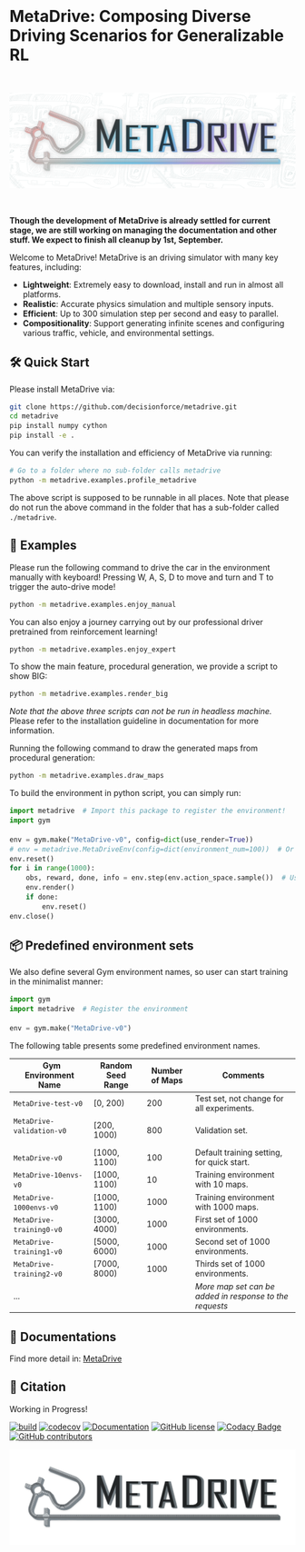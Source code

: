 <br>

# MetaDrive: Composing Diverse Driving Scenarios for Generalizable RL

<br>

![](metadrive/assets/logo-horizon.png)

<br>


**Though the development of MetaDrive is already settled for current stage, we are still working on managing the documentation and other stuff. We expect to finish all cleanup by 1st, September.**


Welcome to MetaDrive! MetaDrive is an driving simulator with many key features, including:

- **Lightweight**: Extremely easy to download, install and run in almost all platforms.
- **Realistic**: Accurate physics simulation and multiple sensory inputs.
- **Efficient**: Up to 300 simulation step per second and easy to parallel.
- **Compositionality**: Support generating infinite scenes and configuring various traffic, vehicle, and environmental settings.


## 🛠 Quick Start
Please install MetaDrive via:

```bash
git clone https://github.com/decisionforce/metadrive.git
cd metadrive
pip install numpy cython
pip install -e .
```

You can verify the installation and efficiency of MetaDrive via running:

```bash
# Go to a folder where no sub-folder calls metadrive
python -m metadrive.examples.profile_metadrive
```

The above script is supposed to be runnable in all places.
Note that please do not run the above command in the folder that has a sub-folder called `./metadrive`.

## 🚕 Examples

Please run the following command to drive the car in the environment manually with keyboard! 
Pressing W, A, S, D to move and turn and T to trigger the auto-drive mode!

```bash
python -m metadrive.examples.enjoy_manual
```

You can also enjoy a journey carrying out by our professional driver pretrained from reinforcement learning! 

```bash
python -m metadrive.examples.enjoy_expert
```

To show the main feature, procedural generation, we provide a script to show BIG:

```bash
python -m metadrive.examples.render_big
```

*Note that the above three scripts can not be run in headless machine.* 
Please refer to the installation guideline in documentation for more information.

Running the following command to draw the generated maps from procedural generation:

```bash
python -m metadrive.examples.draw_maps
```

To build the environment in python script, you can simply run:

```python
import metadrive  # Import this package to register the environment!
import gym

env = gym.make("MetaDrive-v0", config=dict(use_render=True))
# env = metadrive.MetaDriveEnv(config=dict(environment_num=100))  # Or build environment from class
env.reset()
for i in range(1000):
    obs, reward, done, info = env.step(env.action_space.sample())  # Use random policy
    env.render()
    if done:
        env.reset()
env.close()
```


## 📦 Predefined environment sets

We also define several Gym environment names, so user can start training in the minimalist manner:

```python
import gym
import metadrive  # Register the environment

env = gym.make("MetaDrive-v0")
```

The following table presents some predefined environment names. 

|&nbsp;  Gym Environment Name   | Random Seed Range | Number of Maps | Comments                                          |
| ----------------------- | ----------------- | -------------- | ------------------------------------------------------- |
| `MetaDrive-test-v0`       | [0, 200)          | 200            | Test set, not change for all experiments.               |
| `MetaDrive-validation-v0` &nbsp; &nbsp; &nbsp; &nbsp; &nbsp; &nbsp; &nbsp; &nbsp; &nbsp;|[200, 1000)|800| Validation set.|
| `MetaDrive-v0`            | [1000, 1100)      | 100            | Default training setting, for quick start.              |
| `MetaDrive-10envs-v0`     | [1000, 1100)      | 10             | Training environment with 10 maps.                      |
| `MetaDrive-1000envs-v0`   | [1000, 1100)      | 1000           | Training environment with 1000 maps.                    |
| `MetaDrive-training0-v0`  | [3000, 4000)      | 1000           | First set of 1000 environments.                         |
| `MetaDrive-training1-v0`  | [5000, 6000)      | 1000           | Second set of 1000 environments.                        |
| `MetaDrive-training2-v0`  | [7000, 8000)      | 1000           | Thirds set of 1000 environments.                        |
| ...                     |                   |                | *More map set can be added in response to the requests* |



## 🏫 Documentations

Find more detail in: [MetaDrive](https://metadrive-simulator.readthedocs.io)


## 📎 Citation

Working in Progress!

[![build](https://github.com/decisionforce/metadrive/workflows/test/badge.svg)](http://github.com/decisionforce/metadrive/actions)
[![codecov](https://codecov.io/gh/decisionforce/metadrive/branch/main/graph/badge.svg?token=1ZYN8L5397)](https://codecov.io/gh/decisionforce/metadrive)
[![Documentation](https://readthedocs.org/projects/metadrive/badge/?version=latest)](https://metadrive.readthedocs.io)
[![GitHub license](https://img.shields.io/github/license/decisionforce/metadrive)](https://github.com/decisionforce/metadrive/blob/main/LICENSE.txt)
[![Codacy Badge](https://app.codacy.com/project/badge/Grade/2d6fabe328a644b49e1269497b741057)](https://www.codacy.com/gh/decisionforce/metadrive/dashboard?utm_source=github.com&amp;utm_medium=referral&amp;utm_content=decisionforce/metadrive&amp;utm_campaign=Badge_Grade)
[![GitHub contributors](https://img.shields.io/github/contributors/decisionforce/metadrive)](https://github.com/decisionforce/metadrive/graphs/contributors)

![](metadrive/assets/logo.png)
